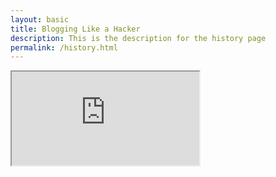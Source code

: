 ```yaml
---
layout: basic
title: Blogging Like a Hacker
description: This is the description for the history page
permalink: /history.html
---
```




<!-- {{ content }} -->



<div class="home__section"></div>
<iframe src='https://cdn.knightlab.com/libs/timeline3/latest/embed/index.html?source=1ROsg1ESMwnV5peuwCtG8pO7CU-_8sdpwQ9PinsM0B-s&font=Default&lang=en&initial_zoom=2&height=650' class="home__frame"></iframe>
<div class="home__section"></div>
